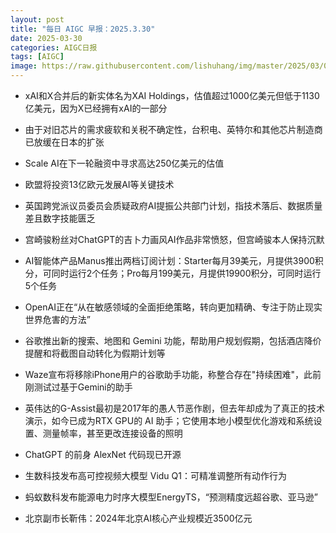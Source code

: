 ```yaml
---
layout: post
title: "每日 AIGC 早报：2025.3.30"
date: 2025-03-30
categories: AIGC日报
tags: [AIGC]
image: https://raw.githubusercontent.com/lishuhang/img/master/2025/03/0330-d.jpg
---
```


- xAI和X合并后的新实体名为XAI Holdings，估值超过1000亿美元但低于1130亿美元，因为X已经拥有xAI的一部分

- 由于对旧芯片的需求疲软和关税不确定性，台积电、英特尔和其他芯片制造商已放缓在日本的扩张

- Scale AI在下一轮融资中寻求高达250亿美元的估值

- 欧盟将投资13亿欧元发展AI等关键技术

- 英国跨党派议员委员会质疑政府AI提振公共部门计划，指技术落后、数据质量差且数字技能匮乏

- 宫崎骏粉丝对ChatGPT的吉卜力画风AI作品非常愤怒，但宫崎骏本人保持沉默

- AI智能体产品Manus推出两档订阅计划：Starter每月39美元，月提供3900积分，可同时运行2个任务；Pro每月199美元，月提供19900积分，可同时运行5个任务

- OpenAI正在“从在敏感领域的全面拒绝策略，转向更加精确、专注于防止现实世界危害的方法”

- 谷歌推出新的搜索、地图和 Gemini 功能，帮助用户规划假期，包括酒店降价提醒和将截图自动转化为假期计划等

- Waze宣布将移除iPhone用户的谷歌助手功能，称整合存在"持续困难"，此前刚测试过基于Gemini的助手

- 英伟达的G-Assist最初是2017年的愚人节恶作剧，但去年却成为了真正的技术演示，如今已成为RTX GPU的 AI 助手；它使用本地小模型优化游戏和系统设置、测量帧率，甚至更改连接设备的照明

- ChatGPT 的前身 AlexNet 代码现已开源

- 生数科技发布高可控视频大模型 Vidu Q1：可精准调整所有动作行为

- 蚂蚁数科发布能源电力时序大模型EnergyTS，“预测精度远超谷歌、亚马逊”

- 北京副市长靳伟：2024年北京AI核心产业规模近3500亿元